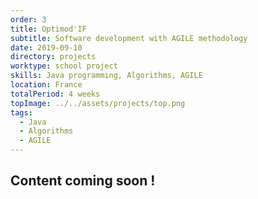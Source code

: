 ```yaml
---
order: 3
title: Optimod'IF
subtitle: Software development with AGILE methodology
date: 2019-09-10
directory: projects
worktype: school project
skills: Java programming, Algorithms, AGILE
location: France
totalPeriod: 4 weeks
topImage: ../../assets/projects/top.png
tags:
  - Java
  - Algorithms
  - AGILE
---
```


## Content coming soon !